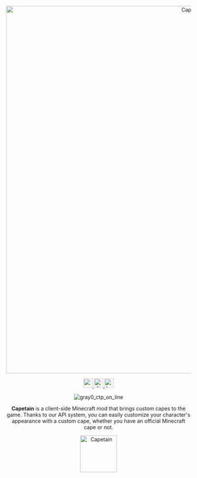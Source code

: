 
<p align="center">
  <img src="https://github.com/user-attachments/assets/288529cf-b921-4b81-b9ef-86f9a7ce2783" alt="Capetain" width="1000">
</p>


<div align="center">
  <a href="https://modrinth.com/mod/capetain" target="_blank">
    <img src="https://img.shields.io/static/v1?message=Modrinth&logo=modrinth&label=&color=000000&logoColor=white&labelColor=&style=for-the-badge" height="25" alt="modrinth logo"  />
  </a>
  <a href="https://dsc.gg/qverlix" target="_blank">
    <img src="https://img.shields.io/static/v1?message=Discord&logo=discord&label=&color=000000&logoColor=white&labelColor=&style=for-the-badge" height="25" alt="discord logo"  />
  </a>
  <a href="https://ko-fi.com/patek_cz" target="_blank">
    <img src="https://img.shields.io/static/v1?message=Ko-fi&logo=ko-fi&label=&color=000&logoColor=white&labelColor=&style=for-the-badge" height="25" alt="ko-fi logo"  />
  </a>
</div>


<div align="center">
  
![gray0_ctp_on_line](https://github.com/user-attachments/assets/166e0de9-2dc0-4935-8b65-963d5e92fccd)

**Capetain** is a client-side Minecraft mod that brings custom capes to the game. Thanks to our API system, you can easily customize your character's appearance with a custom cape, whether you have an official Minecraft cape or not.

</div>

<p align="center">
  <img src="https://github.com/user-attachments/assets/aab262fa-5ccc-4a92-9df3-f719369ae49d" alt="Capetain" width="100">
</p>


